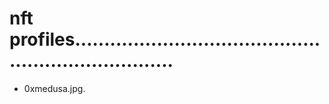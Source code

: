# nft profiles......................................................................
- 0xmedusa.jpg.
